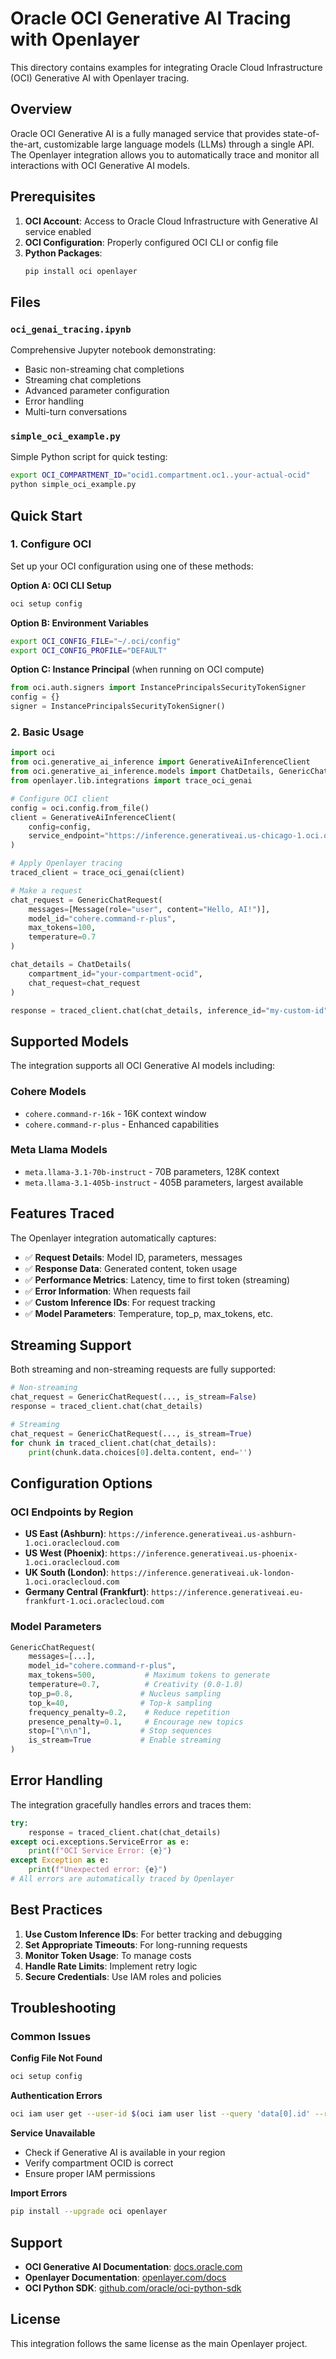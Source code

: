 # Oracle OCI Generative AI Tracing with Openlayer

This directory contains examples for integrating Oracle Cloud Infrastructure (OCI) Generative AI with Openlayer tracing.

## Overview

Oracle OCI Generative AI is a fully managed service that provides state-of-the-art, customizable large language models (LLMs) through a single API. The Openlayer integration allows you to automatically trace and monitor all interactions with OCI Generative AI models.

## Prerequisites

1. **OCI Account**: Access to Oracle Cloud Infrastructure with Generative AI service enabled
2. **OCI Configuration**: Properly configured OCI CLI or config file
3. **Python Packages**:
   ```bash
   pip install oci openlayer
   ```

## Files

### `oci_genai_tracing.ipynb`
Comprehensive Jupyter notebook demonstrating:
- Basic non-streaming chat completions
- Streaming chat completions
- Advanced parameter configuration
- Error handling
- Multi-turn conversations

### `simple_oci_example.py`
Simple Python script for quick testing:
```bash
export OCI_COMPARTMENT_ID="ocid1.compartment.oc1..your-actual-ocid"
python simple_oci_example.py
```

## Quick Start

### 1. Configure OCI

Set up your OCI configuration using one of these methods:

**Option A: OCI CLI Setup**
```bash
oci setup config
```

**Option B: Environment Variables**
```bash
export OCI_CONFIG_FILE="~/.oci/config"
export OCI_CONFIG_PROFILE="DEFAULT"
```

**Option C: Instance Principal** (when running on OCI compute)
```python
from oci.auth.signers import InstancePrincipalsSecurityTokenSigner
config = {}
signer = InstancePrincipalsSecurityTokenSigner()
```

### 2. Basic Usage

```python
import oci
from oci.generative_ai_inference import GenerativeAiInferenceClient
from oci.generative_ai_inference.models import ChatDetails, GenericChatRequest, Message
from openlayer.lib.integrations import trace_oci_genai

# Configure OCI client
config = oci.config.from_file()
client = GenerativeAiInferenceClient(
    config=config,
    service_endpoint="https://inference.generativeai.us-chicago-1.oci.oraclecloud.com"
)

# Apply Openlayer tracing
traced_client = trace_oci_genai(client)

# Make a request
chat_request = GenericChatRequest(
    messages=[Message(role="user", content="Hello, AI!")],
    model_id="cohere.command-r-plus",
    max_tokens=100,
    temperature=0.7
)

chat_details = ChatDetails(
    compartment_id="your-compartment-ocid",
    chat_request=chat_request
)

response = traced_client.chat(chat_details, inference_id="my-custom-id")
```

## Supported Models

The integration supports all OCI Generative AI models including:

### Cohere Models
- `cohere.command-r-16k` - 16K context window
- `cohere.command-r-plus` - Enhanced capabilities

### Meta Llama Models  
- `meta.llama-3.1-70b-instruct` - 70B parameters, 128K context
- `meta.llama-3.1-405b-instruct` - 405B parameters, largest available

## Features Traced

The Openlayer integration automatically captures:

- ✅ **Request Details**: Model ID, parameters, messages
- ✅ **Response Data**: Generated content, token usage
- ✅ **Performance Metrics**: Latency, time to first token (streaming)
- ✅ **Error Information**: When requests fail
- ✅ **Custom Inference IDs**: For request tracking
- ✅ **Model Parameters**: Temperature, top_p, max_tokens, etc.

## Streaming Support

Both streaming and non-streaming requests are fully supported:

```python
# Non-streaming
chat_request = GenericChatRequest(..., is_stream=False)
response = traced_client.chat(chat_details)

# Streaming  
chat_request = GenericChatRequest(..., is_stream=True)
for chunk in traced_client.chat(chat_details):
    print(chunk.data.choices[0].delta.content, end='')
```

## Configuration Options

### OCI Endpoints by Region
- **US East (Ashburn)**: `https://inference.generativeai.us-ashburn-1.oci.oraclecloud.com`
- **US West (Phoenix)**: `https://inference.generativeai.us-phoenix-1.oci.oraclecloud.com`  
- **UK South (London)**: `https://inference.generativeai.uk-london-1.oci.oraclecloud.com`
- **Germany Central (Frankfurt)**: `https://inference.generativeai.eu-frankfurt-1.oci.oraclecloud.com`

### Model Parameters
```python
GenericChatRequest(
    messages=[...],
    model_id="cohere.command-r-plus",
    max_tokens=500,           # Maximum tokens to generate
    temperature=0.7,          # Creativity (0.0-1.0)
    top_p=0.8,               # Nucleus sampling
    top_k=40,                # Top-k sampling  
    frequency_penalty=0.2,    # Reduce repetition
    presence_penalty=0.1,     # Encourage new topics
    stop=["\n\n"],           # Stop sequences
    is_stream=True           # Enable streaming
)
```

## Error Handling

The integration gracefully handles errors and traces them:

```python
try:
    response = traced_client.chat(chat_details)
except oci.exceptions.ServiceError as e:
    print(f"OCI Service Error: {e}")
except Exception as e:
    print(f"Unexpected error: {e}")
# All errors are automatically traced by Openlayer
```

## Best Practices

1. **Use Custom Inference IDs**: For better tracking and debugging
2. **Set Appropriate Timeouts**: For long-running requests
3. **Monitor Token Usage**: To manage costs
4. **Handle Rate Limits**: Implement retry logic
5. **Secure Credentials**: Use IAM roles and policies

## Troubleshooting

### Common Issues

**Config File Not Found**
```bash
oci setup config
```

**Authentication Errors**
```bash
oci iam user get --user-id $(oci iam user list --query 'data[0].id' --raw-output)
```

**Service Unavailable**
- Check if Generative AI is available in your region
- Verify compartment OCID is correct
- Ensure proper IAM permissions

**Import Errors**
```bash
pip install --upgrade oci openlayer
```

## Support

- **OCI Generative AI Documentation**: [docs.oracle.com](https://docs.oracle.com/en-us/iaas/Content/generative-ai/home.htm)
- **Openlayer Documentation**: [openlayer.com/docs](https://openlayer.com/docs)
- **OCI Python SDK**: [github.com/oracle/oci-python-sdk](https://github.com/oracle/oci-python-sdk)

## License

This integration follows the same license as the main Openlayer project.